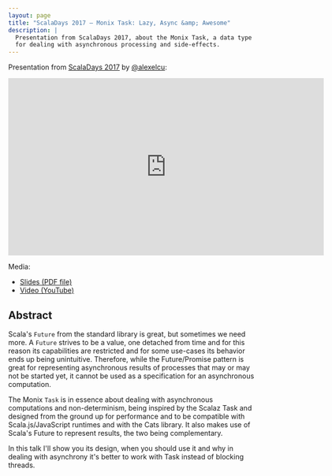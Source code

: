 ```yaml
---
layout: page
title: "ScalaDays 2017 — Monix Task: Lazy, Async &amp; Awesome"
description: |
  Presentation from ScalaDays 2017, about the Monix Task, a data type 
  for dealing with asynchronous processing and side-effects.
---
```


Presentation from [ScalaDays 2017](https://scaladays.org/archive/copenhagen2017.html)
by [@alexelcu](https://twitter.com/alexelcu):

<iframe width="640" height="360" 
  src="https://www.youtube-nocookie.com/embed/wi97X8_JQUk?rel=0" frameborder="0" 
  class="presentation" allow="autoplay; encrypted-media" allowfullscreen>
</iframe>

Media: 

- [Slides (PDF file)](/public/pdfs/Monix-Task-ScalaDays2017.pdf)
- [Video (YouTube)](https://www.youtube.com/watch?v=wi97X8_JQUk)

## Abstract

Scala's `Future` from the standard library is great, but sometimes we need more. A `Future` strives to be a value, one detached from time and for this reason its capabilities are restricted and for some use-cases its behavior ends up being unintuitive. Therefore, while the Future/Promise pattern is great for representing asynchronous results of processes that may or may not be started yet, it cannot be used as a specification for an asynchronous computation.

The Monix `Task` is in essence about dealing with asynchronous computations and non-determinism, being inspired by the Scalaz Task and designed from the ground up for performance and to be compatible with Scala.js/JavaScript runtimes and with the Cats library. It also makes use of Scala's Future to represent results, the two being complementary.

In this talk I'll show you its design, when you should use it and why in dealing with asynchrony it's better to work with Task instead of blocking threads.
